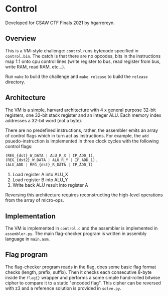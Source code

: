 
# Control

Developed for CSAW CTF Finals 2021 by hgarrereyn.

## Overview

This is a VM-style challenge: `control` runs bytecode specified in `control.bin`. The catch is that there are no opcodes, bits in the instructions map 1:1 onto cpu control lines (write register to bus, read register from bus, write RAM, read RAM, etc...).

Run `make` to build the challenge and `make release` to build the `release` directory.

## Architecture

The VM is a simple, harvard architecture with 4 x general purpose 32-bit registers, one 32-bit stack register and an integer ALU. Each memory index addresses a 32-bit word (not a byte).

There are no predefined instructions, rather, the assembler emits an array of control flags which in turn act as instructions. For example, the `add` psuedo-instruction is implemented in three clock cycles with the following control flags:

```py
(REG_{dst}_W_DATA | ALU_R_X | IP_ADD_1),
(REG_{dst2}_W_DATA | ALU_R_Y | IP_ADD_1),
(ALU_ADD | REG_{dst}_R_DATA | IP_ADD_1)
```

1. Load register A into ALU_X
2. Load register B into ALU_Y
3. Write back ALU result into register A

Reversing this architecture requires reconstructing the high-level operations from the array of micro-ops.

## Implementation

The VM is implemented in `control.c` and the assembler is implemented in `assembler.py`. The main flag-checker program is written in assembly language in `main.asm`.

## Flag program

The flag-checker program reads in the flag, does some basic flag format checks (length, prefix, suffix). Then it checks each consecutive 8-byte inside the `flag{}` wrapper and performs a some simple hand-rolled bitwise cipher to compare it to a static "encoded flag". This cipher can be reversed with z3 and a reference solution is provided in `solve.py`.
